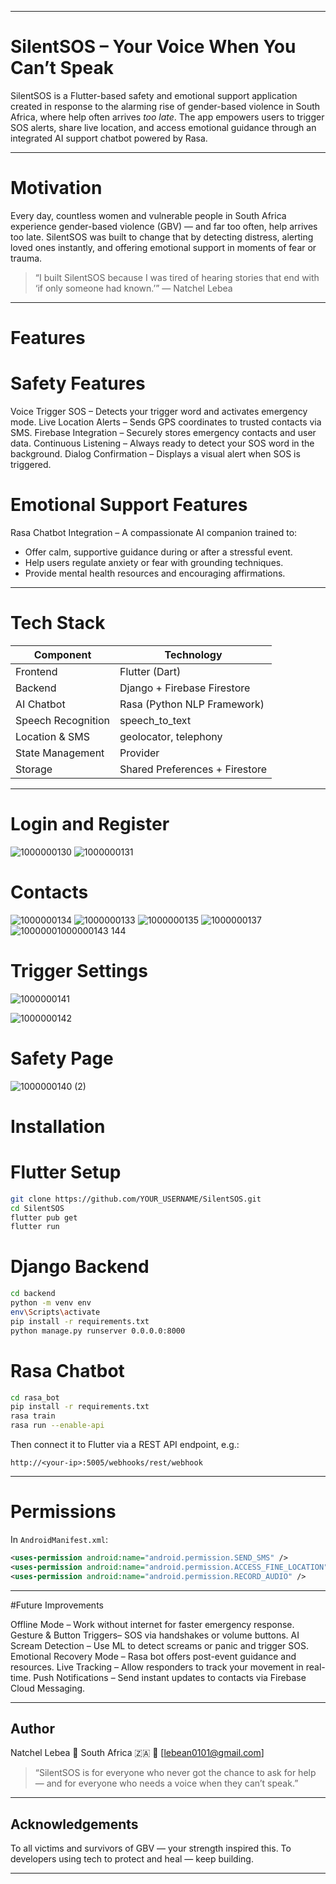 
---

#  SilentSOS – Your Voice When You Can’t Speak

SilentSOS is a Flutter-based safety and emotional support application created in response to the alarming rise of gender-based violence in South Africa, where help often arrives *too late*.
The app empowers users to trigger SOS alerts, share live location, and access emotional guidance through an integrated AI support chatbot powered by Rasa.

---

# Motivation

Every day, countless women and vulnerable people in South Africa experience gender-based violence (GBV) — and far too often, help arrives too late.
SilentSOS was built to change that by detecting distress, alerting loved ones instantly, and offering emotional support in moments of fear or trauma.

> “I built SilentSOS because I was tired of hearing stories that end with ‘if only someone had known.’”
> — Natchel Lebea

---

# Features

# Safety Features

Voice Trigger SOS – Detects your trigger word and activates emergency mode.
Live Location Alerts – Sends GPS coordinates to trusted contacts via SMS.
Firebase Integration – Securely stores emergency contacts and user data.
Continuous Listening – Always ready to detect your SOS word in the background.
Dialog Confirmation – Displays a visual alert when SOS is triggered.

# Emotional Support Features

Rasa Chatbot Integration – A compassionate AI companion trained to:

* Offer calm, supportive guidance during or after a stressful event.
* Help users regulate anxiety or fear with grounding techniques.
* Provide mental health resources and encouraging affirmations.

---

# Tech Stack

| Component          | Technology                     |
| -------------------| ------------------------------ |
| Frontend           | Flutter (Dart)                 |
| Backend            | Django + Firebase Firestore    |
| AI Chatbot         | Rasa (Python NLP Framework)    |
| Speech Recognition | speech_to_text                 |
| Location & SMS     | geolocator, telephony          |
| State Management   | Provider                       |
| Storage            | Shared Preferences + Firestore |

---
# Login and Register
![1000000130](https://github.com/user-attachments/assets/fe2daad2-6cd6-460a-b1ab-afdcfa7bd785)
![1000000131](https://github.com/user-attachments/assets/74eb3f6d-4d9d-4fa2-a101-ad84c1a00bb2)

# Contacts
![1000000134](https://github.com/user-attachments/assets/7cc5d3c7-ed1e-4802-9694-0db3861f79cc)
![1000000133](https://github.com/user-attachments/assets/62058ca3-7cb2-4699-99dc-72b8c346951a)
![1000000135](https://github.com/user-attachments/assets/8570d29c-bcf6-42e8-9f45-19ede0cc4079)
![1000000137](https://github.com/user-attachments/assets/bf3f4baf-3625-4407-8bbd-9b64c8f91e9a)
![1000000![1000000143](https://github.com/user-attachments/assets/8b576c1c-7381-45aa-96e9-5d7cbe9e3194)
144](https://github.com/user-attachments/assets/6389d8c3-fc05-4b90-b9e9-30b259ff3940)

# Trigger Settings

![1000000141](https://github.com/user-attachments/assets/5adb0afc-2acd-480a-8c25-ca2e0004cf96)

![1000000142](https://github.com/user-attachments/assets/f9b7b2b0-4ca1-49b7-9d8f-e8dfe23a254d)

# Safety Page
![1000000140 (2)](https://github.com/user-attachments/assets/af1810d1-1983-472a-8061-c1dec7f6200c)

# Installation

# Flutter Setup

```bash
git clone https://github.com/YOUR_USERNAME/SilentSOS.git
cd SilentSOS
flutter pub get
flutter run
```

# Django Backend

```bash
cd backend
python -m venv env
env\Scripts\activate
pip install -r requirements.txt
python manage.py runserver 0.0.0.0:8000
```

# Rasa Chatbot

```bash
cd rasa_bot
pip install -r requirements.txt
rasa train
rasa run --enable-api
```

Then connect it to Flutter via a REST API endpoint, e.g.:

```
http://<your-ip>:5005/webhooks/rest/webhook
```

---

# Permissions

In `AndroidManifest.xml`:

```xml
<uses-permission android:name="android.permission.SEND_SMS" />
<uses-permission android:name="android.permission.ACCESS_FINE_LOCATION" />
<uses-permission android:name="android.permission.RECORD_AUDIO" />
```

---

#Future Improvements

Offline Mode – Work without internet for faster emergency response.
Gesture & Button Triggers– SOS via handshakes or volume buttons.
AI Scream Detection – Use ML to detect screams or panic and trigger SOS.
Emotional Recovery Mode – Rasa bot offers post-event guidance and resources.
Live Tracking – Allow responders to track your movement in real-time.
Push Notifications – Send instant updates to contacts via Firebase Cloud Messaging.

---

## Author

 Natchel Lebea
📍 South Africa 🇿🇦
📧 [lebean0101@gmail.com]

> “SilentSOS is for everyone who never got the chance to ask for help —
> and for everyone who needs a voice when they can’t speak.”

---

##  Acknowledgements

To all victims and survivors of GBV — your strength inspired this.
To developers using tech to protect and heal — keep building.

---


